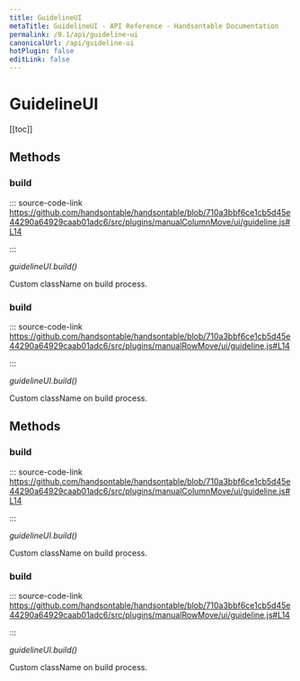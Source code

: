 ```yaml
---
title: GuidelineUI
metaTitle: GuidelineUI - API Reference - Handsontable Documentation
permalink: /9.1/api/guideline-ui
canonicalUrl: /api/guideline-ui
hotPlugin: false
editLink: false
---
```


# GuidelineUI

[[toc]]
## Methods

### build
  
::: source-code-link https://github.com/handsontable/handsontable/blob/710a3bbf6ce1cb5d45e44290a64929caab01adc6/src/plugins/manualColumnMove/ui/guideline.js#L14

:::

_guidelineUI.build()_

Custom className on build process.



### build
  
::: source-code-link https://github.com/handsontable/handsontable/blob/710a3bbf6ce1cb5d45e44290a64929caab01adc6/src/plugins/manualRowMove/ui/guideline.js#L14

:::

_guidelineUI.build()_

Custom className on build process.


## Methods

### build
  
::: source-code-link https://github.com/handsontable/handsontable/blob/710a3bbf6ce1cb5d45e44290a64929caab01adc6/src/plugins/manualColumnMove/ui/guideline.js#L14

:::

_guidelineUI.build()_

Custom className on build process.



### build
  
::: source-code-link https://github.com/handsontable/handsontable/blob/710a3bbf6ce1cb5d45e44290a64929caab01adc6/src/plugins/manualRowMove/ui/guideline.js#L14

:::

_guidelineUI.build()_

Custom className on build process.


